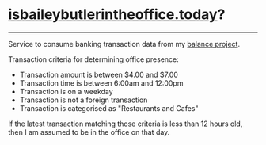 # [isbaileybutlerintheoffice.today](https://isbaileybutlerintheoffice.today)?

---

Service to consume banking transaction data from my [balance project](https://github.com/baely/balance).

Transaction criteria for determining office presence:
 - Transaction amount is between $4.00 and $7.00
 - Transaction time is between 6:00am and 12:00pm
 - Transaction is on a weekday
 - Transaction is not a foreign transaction
 - Transaction is categorised as "Restaurants and Cafes"

If the latest transaction matching those criteria is less than 12 hours old, then I am assumed to be in the office on that day.
